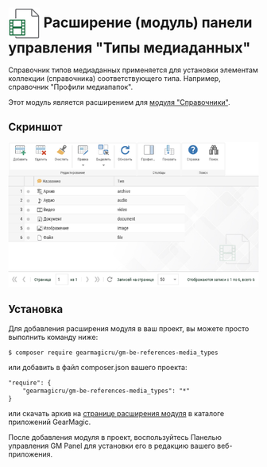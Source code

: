 # <img src="https://raw.githubusercontent.com/gearmagicru/gm-be-references-media_types/refs/heads/main/assets/images/icon.svg" width="64px" height="64px" align="absmiddle"> Расширение (модуль) панели управления "Типы медиаданных"

Справочник типов медиаданных применяется для установки элементам коллекции (справочника) соответствующего типа. Например, справочник "Профили медиапапок".

Этот модуль является расширением для [модуля "Справочники"](https://github.com/gearmagicru/gm-be-references).

## Скриншот
<img src="https://github.com/gearmagicru/gm-be-references-media_types/blob/main/assets/help/grid.png?raw=true">

## Установка

Для добавления расширения модуля в ваш проект, вы можете просто выполнить команду ниже:

```
$ composer require gearmagicru/gm-be-references-media_types
```

или добавить в файл composer.json вашего проекта:
```
"require": {
    "gearmagicru/gm-be-references-media_types": "*"
}
```
или скачать архив на [странице расширения модуля](https://apps.gearmagic.ru/component/gm-be-references-media_types) в каталоге приложений GearMagic.

После добавления модуля в проект, воспользуйтесь Панелью управления GM Panel для установки его в редакцию вашего веб-приложения.
